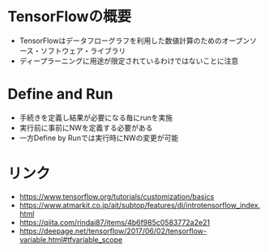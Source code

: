 # TensorFlowの概要
* TensorFlowはデータフローグラフを利用した数値計算のためのオープンソース・ソフトウェア・ライブラリ
* ディープラーニングに用途が限定されているわけではないことに注意

# Define and Run
* 手続きを定義し結果が必要になる毎にrunを実施
* 実行前に事前にNWを定義する必要がある
* 一方Define by Runでは実行時にNWの変更が可能

# リンク
* https://www.tensorflow.org/tutorials/customization/basics
* https://www.atmarkit.co.jp/ait/subtop/features/di/introtensorflow_index.html
* https://qiita.com/rindai87/items/4b6f985c0583772a2e21
* https://deepage.net/tensorflow/2017/06/02/tensorflow-variable.html#tfvariable_scope
